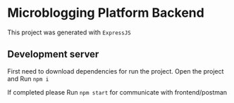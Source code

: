 # Microblogging Platform Backend

This project was generated with `ExpressJS`

## Development server

First need to download dependencies for run the project.
Open the project and Run `npm i`

If completed please Run `npm start` for communicate with frontend/postman
